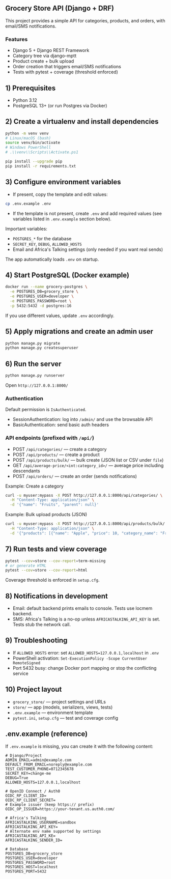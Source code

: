 ## Grocery Store API (Django + DRF)

This project provides a simple API for categories, products, and orders, with email/SMS notifications.

### Features
- Django 5 + Django REST Framework
- Category tree via django-mptt
- Product create + bulk upload
- Order creation that triggers email/SMS notifications
- Tests with pytest + coverage (threshold enforced)

## 1) Prerequisites
- Python 3.12
- PostgreSQL 13+ (or run Postgres via Docker)

## 2) Create a virtualenv and install dependencies
```bash
python -m venv venv
# Linux/macOS (bash)
source venv/bin/activate
# Windows PowerShell
# .\\venv\\Scripts\\Activate.ps1

pip install --upgrade pip
pip install -r requirements.txt
```

## 3) Configure environment variables
- If present, copy the template and edit values:
```bash
cp .env.example .env
```
- If the template is not present, create `.env` and add required values (see variables listed in `.env.example` section below).

Important variables:
- `POSTGRES_*` for the database
- `SECRET_KEY`, `DEBUG`, `ALLOWED_HOSTS`
- Email and Africa's Talking settings (only needed if you want real sends)

The app automatically loads `.env` on startup.

## 4) Start PostgreSQL (Docker example)
```bash
docker run --name grocery-postgres \
  -e POSTGRES_DB=grocery_store \
  -e POSTGRES_USER=developer \
  -e POSTGRES_PASSWORD=root \
  -p 5432:5432 -d postgres:16
```
If you use different values, update `.env` accordingly.

## 5) Apply migrations and create an admin user
```bash
python manage.py migrate
python manage.py createsuperuser
```

## 6) Run the server
```bash
python manage.py runserver
```
Open `http://127.0.0.1:8000/`

### Authentication
Default permission is `IsAuthenticated`.
- SessionAuthentication: log into `/admin/` and use the browsable API
- BasicAuthentication: send basic auth headers

### API endpoints (prefixed with `/api/`)
- POST `/api/categories/` — create a category
- POST `/api/products/` — create a product
- POST `/api/products/bulk/` — bulk create (JSON list or CSV under `file`)
- GET  `/api/average-price/<int:category_id>/` — average price including descendants
- POST `/api/orders/` — create an order (sends notifications)

Example: Create a category
```bash
curl -u myuser:mypass -X POST http://127.0.0.1:8000/api/categories/ \
  -H "Content-Type: application/json" \
  -d '{"name": "Fruits", "parent": null}'
```

Example: Bulk upload products (JSON)
```bash
curl -u myuser:mypass -X POST http://127.0.0.1:8000/api/products/bulk/ \
  -H "Content-Type: application/json" \
  -d '{"products": [{"name": "Apple", "price": 10, "category_name": "Fruits"}]}'
```

## 7) Run tests and view coverage
```bash
pytest --cov=store --cov-report=term-missing
# or generate HTML
pytest --cov=store --cov-report=html
```
Coverage threshold is enforced in `setup.cfg`.

## 8) Notifications in development
- Email: default backend prints emails to console. Tests use locmem backend.
- SMS: Africa's Talking is a no-op unless `AFRICASTALKING_API_KEY` is set. Tests stub the network call.

## 9) Troubleshooting
- If `ALLOWED_HOSTS` error: set `ALLOWED_HOSTS=127.0.0.1,localhost` in `.env`
- PowerShell activation: `Set-ExecutionPolicy -Scope CurrentUser RemoteSigned`
- Port 5432 busy: change Docker port mapping or stop the conflicting service

## 10) Project layout
- `grocery_store/` — project settings and URLs
- `store/` — app (models, serializers, views, tests)
- `.env.example` — environment template
- `pytest.ini`, `setup.cfg` — test and coverage config

## .env.example (reference)
If `.env.example` is missing, you can create it with the following content:
```env
# Django/Project
ADMIN_EMAIL=admin@example.com
DEFAULT_FROM_EMAIL=noreply@example.com
TEST_CUSTOMER_PHONE=0712345678
SECRET_KEY=change-me
DEBUG=True
ALLOWED_HOSTS=127.0.0.1,localhost

# OpenID Connect / Auth0
OIDC_RP_CLIENT_ID=
OIDC_RP_CLIENT_SECRET=
# Example issuer (keep https:// prefix)
OIDC_OP_ISSUER=https://your-tenant.us.auth0.com/

# Africa's Talking
AFRICASTALKING_USERNAME=sandbox
AFRICASTALKING_API_KEY=
# Alternate env name supported by settings
AFRICASTALKING_API_KE=
AFRICASTALKING_SENDER_ID=

# Database
POSTGRES_DB=grocery_store
POSTGRES_USER=developer
POSTGRES_PASSWORD=root
POSTGRES_HOST=localhost
POSTGRES_PORT=5432
```
